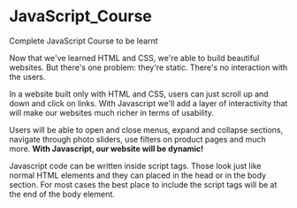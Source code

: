 # JavaScript_Course
Complete JavaScript Course to be learnt

                    
 Now that we've learned HTML and CSS, we're able to build beautiful websites. But there's
one problem: they're static. There's no interaction with the users.

                    
In a website built only with HTML and CSS, users can just scroll up and down and click on links.
With Javascript we'll add a layer of interactivity that will make our websites much richer
in terms of usability.

                    
Users will be able to open and close menus, expand and collapse sections, 
navigate through photo sliders, use filters on product pages and much more.
<strong>With Javascript, our website will be dynamic!</strong>

                   
Javascript code can be written inside script tags. Those look just like normal HTML elements and
they can placed in the head or in the body section. For most cases the best place to include
the script tags will be at the end of the body element.
